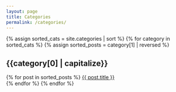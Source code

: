 ```yaml
---
layout: page
title: Categories
permalink: /categories/
---
```

{% assign sorted_cats = site.categories | sort %}
{% for category in sorted_cats %}
{% assign sorted_posts = category[1] | reversed %}
<h2 id="{{category[0] | uri_escape | downcase }}">{{category[0] | capitalize}}</h2>
  {% for post in sorted_posts %}
 	<a href="{{ site.url }}{{ site.baseurl }}{{  post.url }}">{{  post.title }}</a><br>
  {% endfor %}
{% endfor %}
